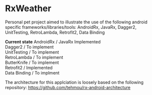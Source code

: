 # RxWeather
Personal pet project aimed to illustrate the use of the following android specific frameworks/libraries/tools: AndroidRx, JavaRx, Dagger2, UnitTesting, RetroLambda, Retrofit2, Data Binding

<B>Current state</B>
AndroidRx / JavaRx Implemented <br>
Dagger2 / To implement <br>
UnitTesting / To implement <br>
RetroLambda / To implement <br>
ButterKnife / To implement <br>
Retrofit2 / Implemented <br>
Data Binding / To implment <br>

The architecture for this applciation is loosely based on the following repository:
https://github.com/tehmou/rx-android-architecture
